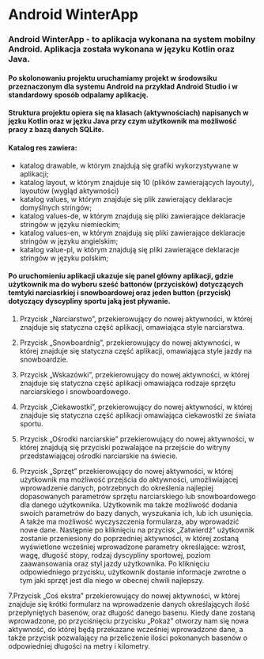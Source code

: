 # Android WinterApp
### Android WinterApp - to aplikacja wykonana na system mobilny Android. Aplikacja została wykonana w języku Kotlin oraz Java. 
#### Po skolonowaniu projektu uruchamiamy projekt w środowsiku przeznaczonym dla systemu Android na przykład Android Studio i w standardowy sposób odpalamy aplikację. 
#### Struktura projektu opiera się na klasach (aktywnościach) napisanych w jęzku Kotlin oraz w jęzku Java przy czym użytkownik ma możliwość pracy z bazą danych SQLite.
#### Katalog res zawiera:
* katalog drawable, w którym znajdują się grafiki wykorzystywane w aplikacji;
* katalog layout, w którym znajduje się 10 (plików zawierających layouty), layoutów (wygląd aktywności)
* katalog values, w którym znajduje się plik zawierający deklaracje	domyślnych stringów;
* katalog values-de, w którym znajdują się pliki zawierające deklaracje stringów w języku niemieckim;
* katalog values-en, w którym znajdują się pliki zawierające deklaracje stringów w języku angielskim;
* katalog value-pl, w którym znajdują się pliki zawierające deklaracje stringów w języku polskim;

#### Po uruchomieniu aplikacji ukazuje się panel główny aplikacji, gdzie użytkownik ma do wyboru sześć battonów (przycisków) dotyczących temtyki narciasrkiej i snowboardowej oraz jeden button (przycisk) dotyczący dyscypliny sportu jaką jest pływanie. 
1. Przycisk „Narciarstwo”, przekierowujący do nowej 	aktywności, w której znajduje się statyczna część aplikacji, 	omawiająca style narciarstwa.

2. Przycisk „Snowboardnig”, przekierowujący do nowej 	aktywności, w której znajduje się statyczna część aplikacji, 	omawiająca style jazdy na snowboardzie.

3. Przycisk „Wskazówki”, przekierowujący do nowej 	aktywności, w której znajduje się statyczna część aplikacji 	omawiająca rodzaje sprzętu narciarskiego i snowboardowego.

4. Przycisk „Ciekawostki”, przekierowujący do nowej 	aktywności, w której znajduje się statyczna część aplikacji 	omawiająca ciekawostki ze świata sportu.

5. Przycisk „Ośrodki narciarskie” przekierowujący do nowej 	aktywności, w której znajdują się przyciski pozwalające na 	przejście do witryny przedstawiającej ośrodki narciarskie na 	świecie.

6. Przycisk „Sprzęt” przekierowujący do nowej aktywności, w której użytkownik ma możliwość przejścia do aktywności, umożliwiającej wprowadzenie danych, potrzebnych do określenia najlepiej dopasowanych parametrów sprzętu narciarskiego lub snowboardowego dla danego użytkownika. Użytkownik ma także możliwość dodania swoich parametrów do bazy danych, wyszukania ich, lub ich usunięcia. A także ma możliwość wyczyszczenia formularza, aby wprowadzić nowe dane. 
Następnie po kliknięciu na przycisk „Zatwierdź” użytkownik zostanie przeniesiony do poprzedniej aktywności, w której zostaną wyświetlone wcześniej wprowadzone parametry określające: wzrost, wagę, długość stopy, rodzaj dyscypliny sportowej, poziom zaawansowania oraz styl jazdy użytkownika. Po kliknięciu odpowiedniego przycisku, użytkownik dostanie informacje zwrotne o tym jaki sprzęt jest dla niego w obecnej chwili najlepszy. 

7.Przycisk „Coś ekstra” przekierowujący do nowej aktywności, w której znajduje się krótki formularz na wprowadzenie danych określających ilość przepłyniętych basenów, oraz długość danego basenu. Kiedy dane zostaną wprowadzone, po przyciśnięciu przycisku „Pokaż” otworzy nam się nowa aktywność, do której będą przekazane wcześniej wprowadzone dane, a także przycisk pozwalający na przeliczenie ilości pokonanych basenów o odpowiedniej długości na metry i kilometry.
